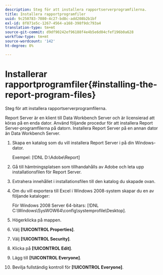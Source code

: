 ```yaml
---
description: Steg för att installera rapportserverprogramfilerna.
title: Installera rapportprogramfiler
uuid: 9c250783-7080-4c27-bd8c-add208b2b1bf
exl-id: 8f871e5c-1267-4564-a168-398f9dc793a4
translation-type: tm+mt
source-git-commit: d9df90242ef96188f4e4b5e6d04cfef196b0a628
workflow-type: tm+mt
source-wordcount: '142'
ht-degree: 0%

---
```


# Installerar rapportprogramfiler{#installing-the-report-program-files}

Steg för att installera rapportserverprogramfilerna.

Report Server är en klient till Data Workbench Server och är licensierad att köras på en enda dator. Använd följande procedur för att installera Report Server-programfilerna på datorn. Installera Report Server på en annan dator än Data Workbench Server.

1. Skapa en katalog som du vill installera Report Server i på din Windows-dator.

   Exempel: [!DNL D:\Adobe\Report]

1. Gå till hämtningsplatsen som tillhandahålls av Adobe och leta upp installationsfilen för Report Server.
1. Extrahera innehållet i installationsfilen till den katalog du skapade ovan.
1. Om du vill exportera till Excel i Windows 2008-system skapar du en av följande kataloger:

   För Windows 2008 Server 64-bitars: [!DNL C:\Windows\SysWOW64\config\systemprofile\Desktop].

1. Högerklicka på mappen.
1. Välj **[!UICONTROL Properties]**.
1. Välj **[!UICONTROL Security]**.
1. Klicka på **[!UICONTROL Edit]**.
1. Lägg till **[!UICONTROL Everyone]**.
1. Bevilja fullständig kontroll för **[!UICONTROL Everyone]**.
